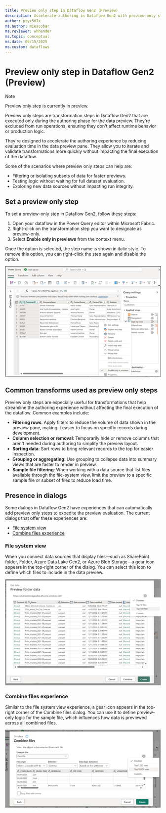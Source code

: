 ```yaml
---
title: Preview only step in Dataflow Gen2 (Preview)
description: Accelerate authoring in Dataflow Gen2 with preview-only steps—apply transformations during design time without affecting runtime execution.
author: ptyx507x
ms.author: miescobar
ms.reviewer: whhender
ms.topic: conceptual
ms.date: 09/15/2025
ms.custom: dataflows
---
```

# Preview only step in Dataflow Gen2 (Preview)

>[!NOTE]
>Preview only step is currently in preview. 

Preview only steps are transformation steps in Dataflow Gen2 that are executed only during the authoring phase for the data preview. They're excluded from run operations, ensuring they don't affect runtime behavior or production logic. 

They're designed to accelerate the authoring experience by reducing evaluation time in the data preview pane. They allow you to iterate and validate transformations more quickly without impacting the final execution of the dataflow.

Some of the scenarios where preview only steps can help are:

* Filtering or isolating subsets of data for faster previews.
* Testing logic without waiting for full dataset evaluation.
* Exploring new data sources without impacting run integrity.

## Set a preview only step

To set a preview-only step in Dataflow Gen2, follow these steps:

1. Open your dataflow in the Power Query editor within Microsoft Fabric.
2. Right-click on the transformation step you want to designate as preview-only.
3. Select **Enable only in previews** from the context menu.

Once the option is selected, the step name is shown in italic style. To remove this option, you can right-click the step again and disable the option.

![Screenshot of the Power Query editor in Dataflow Gen2 with the contextual menu of a step showing the enable only in previews optin](media/dataflow-gen2-preview-only-step/enable-only-in-preview-option.png)

## Common transforms used as preview only steps

Preview only steps are especially useful for transformations that help streamline the authoring experience without affecting the final execution of the dataflow. Common examples include:

* **Filtering rows**: Apply filters to reduce the volume of data shown in the preview pane, making it easier to focus on specific records during development.
* **Column selection or removal**: Temporarily hide or remove columns that aren't needed during authoring to simplify the preview layout.
* **Sorting data**: Sort rows to bring relevant records to the top for easier inspection.
* **Grouping or aggregating**: Use grouping to collapse data into summary views that are faster to render in preview.
* **Sample file filtering**: When working with a data source that list files available through the file-system view, limit the preview to a specific sample file or subset of files to reduce load time.

## Presence in dialogs

Some dialogs in Dataflow Gen2 have experiences that can automatically add preview only steps to expedite the preview evaluation. The current dialogs that offer these experiences are:

* [File system view](#file-system-view)
* [Combine files experience](#combine-files-experience)

### File system view 

When you connect data sources that display files—such as SharePoint folder, Folder, Azure Data Lake Gen2, or Azure Blob Storage—a gear icon appears in the top-right corner of the dialog. You can select this icon to define which files to include in the data preview.

![Screenshot of the file system view experience showing a gear icon on the top right to select the logic for the preview only step](media/dataflow-gen2-preview-only-step/file-system-view-experience.png)

### Combine files experience

Similar to the file system view experience, a gear icon appears in the top-right corner of the Combine files dialog. You can use it to define preview-only logic for the sample file, which influences how data is previewed across all combined files.

![Screenshot of the combine files experience showing a gear icon on the top right to select the logic for the preview only step](media/dataflow-gen2-preview-only-step/combine-files-experience.png)
